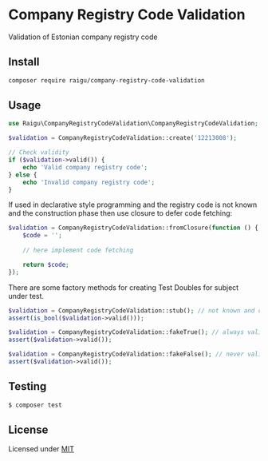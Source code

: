 # Company Registry Code Validation

Validation of Estonian company registry code

## Install 

````bash
composer require raigu/company-registry-code-validation
````

## Usage 

```php
use Raigu\CompanyRegistryCodeValidation\CompanyRegistryCodeValidation;

$validation = CompanyRegistryCodeValidation::create('12213008');

// Check validity
if ($validation->valid()) {
    echo 'Valid company registry code';
} else {
    echo 'Invalid company registry code';  
}
```

If used in declarative style programming and the registry code is not known and the
construction phase then use closure to defer code fetching:

```php
$validation = CompanyRegistryCodeValidation::fromClosure(function () {
    $code = '';
    
    // here implement code fetching

    return $code;
});
```

There are some factory methods for creating Test Doubles for subject under test.

```php
$validation = CompanyRegistryCodeValidation::stub(); // not known and cared if it is valid or not
assert(is_bool($validation->valid()));

$validation = CompanyRegistryCodeValidation::fakeTrue(); // always valid
assert($validation->valid());

$validation = CompanyRegistryCodeValidation::fakeFalse(); // never valid
assert($validation->valid());
```

## Testing

```bash
$ composer test
```

## License

Licensed under [MIT](LICENSE)
